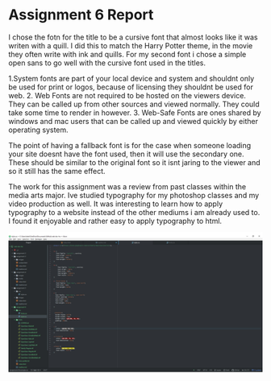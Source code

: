# Assignment 6 Report
 I chose the fotn for the title to be a cursive font that almost looks like it was writen with a quill. I did this to match the Harry Potter theme, in the movie
 they often write with ink and quills. For my second font i chose a simple open sans to go well with the cursive font used in the titles.

1.System fonts are part of your local device and system and shouldnt only be used for print or logos, because of licensing they shouldnt be used for web.
2. Web Fonts are not required to be hosted on the viewers device. They can be called up from other sources and viewed normally. They could take some time to render in however.
3. Web-Safe Fonts are ones shared by windows and mac users that can be called up and viewed quickly by either operating system.

 The point of having a fallback font is for the case when someone loading your site doesnt have the font used, then it will use the secondary one. These should
 be similar to the original font so it isnt jaring to the viewer and so it still has the same effect.

 The work for this assignment was a review from past classes within the media arts major. Ive studied typography for my photoshop classes and my video production as well.
 It was interesting to learn how to apply typography to a website instead of the other mediums i am already used to. I found it enjoyable and rather easy to apply typography to html.

 ![Image of My Atom Editor](./Images/Workspace.jpg)
